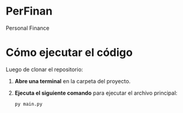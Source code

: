 # PerFinan
Personal Finance
# Cómo ejecutar el código

Luego de clonar el repositorio:

1. **Abre una terminal** en la carpeta del proyecto.

2. **Ejecuta el siguiente comando** para ejecutar el archivo principal:
   ```bash
   py main.py
